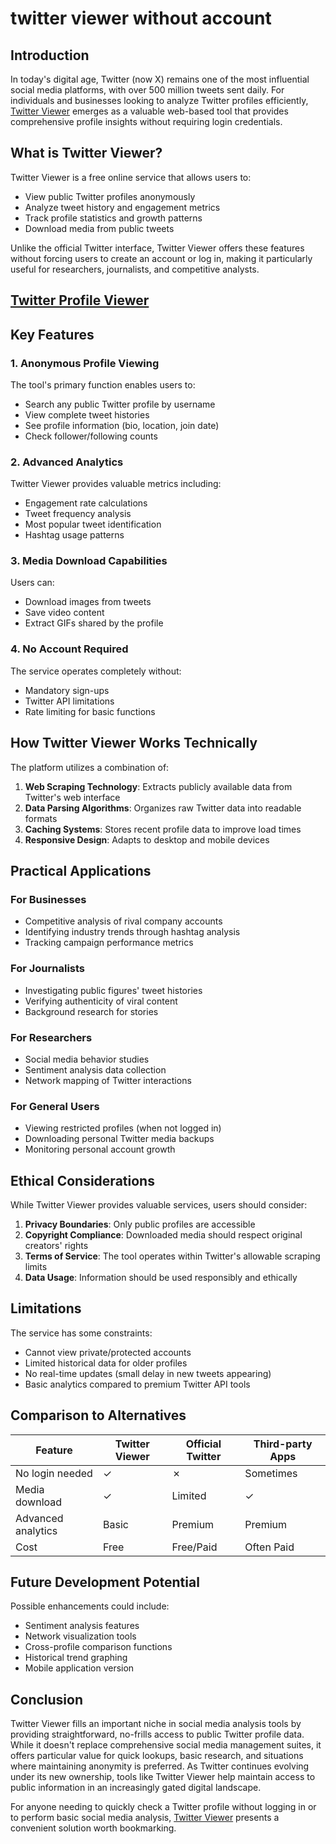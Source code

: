 # twitter viewer without account

## Introduction

In today's digital age, Twitter (now X) remains one of the most influential social media platforms, with over 500 million tweets sent daily. For individuals and businesses looking to analyze Twitter profiles efficiently, [Twitter Viewer](https://www.twitterviewer.com/) emerges as a valuable web-based tool that provides comprehensive profile insights without requiring login credentials.

## What is Twitter Viewer?

Twitter Viewer is a free online service that allows users to:

- View public Twitter profiles anonymously
- Analyze tweet history and engagement metrics
- Track profile statistics and growth patterns
- Download media from public tweets

Unlike the official Twitter interface, Twitter Viewer offers these features without forcing users to create an account or log in, making it particularly useful for researchers, journalists, and competitive analysts.

## [Twitter Profile Viewer](https://twitterviewer.net/twitter-profile-viewer)

## Key Features

### 1. Anonymous Profile Viewing
The tool's primary function enables users to:
- Search any public Twitter profile by username
- View complete tweet histories
- See profile information (bio, location, join date)
- Check follower/following counts

### 2. Advanced Analytics
Twitter Viewer provides valuable metrics including:
- Engagement rate calculations
- Tweet frequency analysis
- Most popular tweet identification
- Hashtag usage patterns

### 3. Media Download Capabilities
Users can:
- Download images from tweets
- Save video content
- Extract GIFs shared by the profile

### 4. No Account Required
The service operates completely without:
- Mandatory sign-ups
- Twitter API limitations
- Rate limiting for basic functions

## How Twitter Viewer Works Technically

The platform utilizes a combination of:

1. **Web Scraping Technology**: Extracts publicly available data from Twitter's web interface
2. **Data Parsing Algorithms**: Organizes raw Twitter data into readable formats
3. **Caching Systems**: Stores recent profile data to improve load times
4. **Responsive Design**: Adapts to desktop and mobile devices

## Practical Applications

### For Businesses
- Competitive analysis of rival company accounts
- Identifying industry trends through hashtag analysis
- Tracking campaign performance metrics

### For Journalists
- Investigating public figures' tweet histories
- Verifying authenticity of viral content
- Background research for stories

### For Researchers
- Social media behavior studies
- Sentiment analysis data collection
- Network mapping of Twitter interactions

### For General Users
- Viewing restricted profiles (when not logged in)
- Downloading personal Twitter media backups
- Monitoring personal account growth

## Ethical Considerations

While Twitter Viewer provides valuable services, users should consider:

1. **Privacy Boundaries**: Only public profiles are accessible
2. **Copyright Compliance**: Downloaded media should respect original creators' rights
3. **Terms of Service**: The tool operates within Twitter's allowable scraping limits
4. **Data Usage**: Information should be used responsibly and ethically

## Limitations

The service has some constraints:

- Cannot view private/protected accounts
- Limited historical data for older profiles
- No real-time updates (small delay in new tweets appearing)
- Basic analytics compared to premium Twitter API tools

## Comparison to Alternatives

| Feature          | Twitter Viewer | Official Twitter | Third-party Apps |
|------------------|----------------|------------------|------------------|
| No login needed  | ✓              | ✗                | Sometimes        |
| Media download   | ✓              | Limited          | ✓                |
| Advanced analytics | Basic        | Premium          | Premium          |
| Cost             | Free           | Free/Paid        | Often Paid       |

## Future Development Potential

Possible enhancements could include:

- Sentiment analysis features
- Network visualization tools
- Cross-profile comparison functions
- Historical trend graphing
- Mobile application version

## Conclusion

Twitter Viewer fills an important niche in social media analysis tools by providing straightforward, no-frills access to public Twitter profile data. While it doesn't replace comprehensive social media management suites, it offers particular value for quick lookups, basic research, and situations where maintaining anonymity is preferred. As Twitter continues evolving under its new ownership, tools like Twitter Viewer help maintain access to public information in an increasingly gated digital landscape.

For anyone needing to quickly check a Twitter profile without logging in or to perform basic social media analysis, [Twitter Viewer](https://twitterviewer.net/) presents a convenient solution worth bookmarking.
